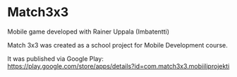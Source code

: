 # Match3x3
Mobile game developed with Rainer Uppala (Imbatentti)

Match 3x3 was created as a school project for Mobile Development course.

It was published via Google Play:
https://play.google.com/store/apps/details?id=com.match3x3.mobiiliprojekti
